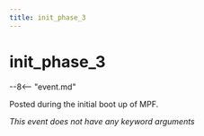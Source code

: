 ```yaml
---
title: init_phase_3
---
```


# init_phase_3


--8<-- "event.md"

Posted during the initial boot up of MPF.

*This event does not have any keyword arguments*

